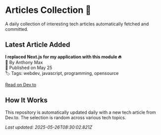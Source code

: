 # Articles Collection 📙

A daily collection of interesting tech articles automatically fetched and committed.

## Latest Article Added

**I replaced Next.js for my application with this module 🔥**  
👤 By Anthony Max  
📅 Published on May 25  
🏷 Tags: webdev, javascript, programming, opensource  

[Read on Dev.to](https://dev.to/hmpljs/i-replaced-nextjs-for-my-application-with-this-templating-language-2g74)

## How It Works

This repository is automatically updated daily with a new tech article from Dev.to. The selection is random across various tech topics.

_Last updated: 2025-05-26T08:30:02.821Z_
